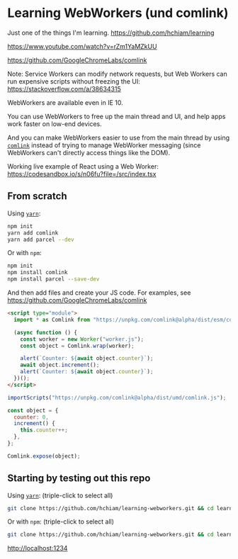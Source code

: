 # Learning WebWorkers (und comlink)

Just one of the things I'm learning. <https://github.com/hchiam/learning>

<https://www.youtube.com/watch?v=rZm1YaMZkUU>

<https://github.com/GoogleChromeLabs/comlink>

Note: Service Workers can modify network requests, but Web Workers can run expensive scripts without freezing the UI: <https://stackoverflow.com/a/38634315>

WebWorkers are available even in IE 10.

You can use WebWorkers to free up the main thread and UI, and help apps work faster on low-end devices.

And you can make WebWorkers easier to use from the main thread by using [`comlink`](https://github.com/GoogleChromeLabs/comlink) instead of trying to manage WebWorker messaging (since WebWorkers can't directly access things like the DOM).

Working live example of React using a Web Worker: <https://codesandbox.io/s/n06fu?file=/src/index.tsx>

## From scratch

Using [`yarn`](https://github.com/hchiam/learning-yarn):

```bash
npm init
yarn add comlink
yarn add parcel --dev
```

Or with `npm`:

```bash
npm init
npm install comlink
npm install parcel --save-dev
```

And then add files and create your JS code. For examples, see <https://github.com/GoogleChromeLabs/comlink>

```html
<script type="module">
  import * as Comlink from "https://unpkg.com/comlink@alpha/dist/esm/comlink.mjs";

  (async function () {
    const worker = new Worker("worker.js");
    const object = Comlink.wrap(worker);

    alert(`Counter: ${await object.counter}`);
    await object.increment();
    alert(`Counter: ${await object.counter}`);
  })();
</script>
```

```js
importScripts("https://unpkg.com/comlink@alpha/dist/umd/comlink.js");

const object = {
  counter: 0,
  increment() {
    this.counter++;
  },
};

Comlink.expose(object);
```

## Starting by testing out this repo

Using [`yarn`](https://github.com/hchiam/learning-yarn): (triple-click to select all)

```bash
git clone https://github.com/hchiam/learning-webworkers.git && cd learning-webworkers && yarn && yarn dev;
```

Or with `npm`: (triple-click to select all)

```bash
git clone https://github.com/hchiam/learning-webworkers.git && cd learning-webworkers && npm install && npm run dev;
```

<http://localhost:1234>
